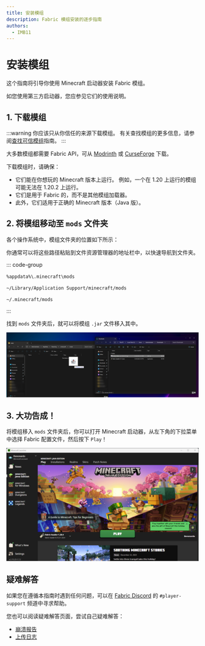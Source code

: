 ```yaml
---
title: 安装模组
description: Fabric 模组安装的逐步指南
authors:
  - IMB11
---
```


# 安装模组

这个指南将引导你使用 Minecraft 启动器安装 Fabric 模组。

如您使用第三方启动器，您应参见它们的使用说明。

## 1. 下载模组

:::warning
你应该只从你信任的来源下载模组。 有关查找模组的更多信息，请参阅[查找可信模组](./finding-mods)指南。
:::

大多数模组都需要 Fabric API，可从 [Modrinth](https://modrinth.com/mod/fabric-api) 或 [CurseForge](https://curseforge.com/minecraft/mc-mods/fabric-api) 下载。

下载模组时，请确保：

- 它们能在你想玩的 Minecraft 版本上运行。 例如，一个在 1.20 上运行的模组可能无法在 1.20.2 上运行。
- 它们是用于 Fabric 的，而不是其他模组加载器。
- 此外，它们适用于正确的 Minecraft 版本（Java 版）。

## 2. 将模组移动至 `mods` 文件夹

各个操作系统中，模组文件夹的位置如下所示：

你通常可以将这些路径粘贴到文件资源管理器的地址栏中，以快速导航到文件夹。

::: code-group

```:no-line-numbers [Windows]
%appdata%\.minecraft\mods
```

```:no-line-numbers [macOS]
~/Library/Application Support/minecraft/mods
```

```:no-line-numbers [Linux]
~/.minecraft/mods
```

:::

找到 `mods` 文件夹后，就可以将模组 `.jar` 文件移入其中。

![已在模组文件夹中安装模组](/assets/players/installing-mods.png)

## 3. 大功告成！

将模组移入 `mods` 文件夹后，你可以打开 Minecraft 启动器，从左下角的下拉菜单中选择 Fabric 配置文件，然后按下 `Play`！

![选择了 Fabric 配置的官方启动器](/assets/players/installing-fabric/launcher-screen.png)

## 疑难解答

如果您在遵循本指南时遇到任何问题，可以在 [Fabric Discord](https://discord.gg/v6v4pMv) 的 `#player-support` 频道中寻求帮助。

您也可以阅读疑难解答页面，尝试自己疑难解答：

- [崩溃报告](./troubleshooting/crash-reports)
- [上传日志](./troubleshooting/uploading-logs)
